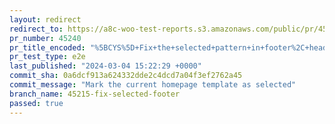 ```yaml
---
layout: redirect
redirect_to: https://a8c-woo-test-reports.s3.amazonaws.com/public/pr/45240/e2e/index.html
pr_number: 45240
pr_title_encoded: "%5BCYS%5D+Fix+the+selected+pattern+in+footer%2C+header+and+homepage"
pr_test_type: e2e
last_published: "2024-03-04 15:22:29 +0000"
commit_sha: 0a6dcf913a624332dde2c4dcd7a04f3ef2762a45
commit_message: "Mark the current homepage template as selected"
branch_name: 45215-fix-selected-footer
passed: true
---
```

